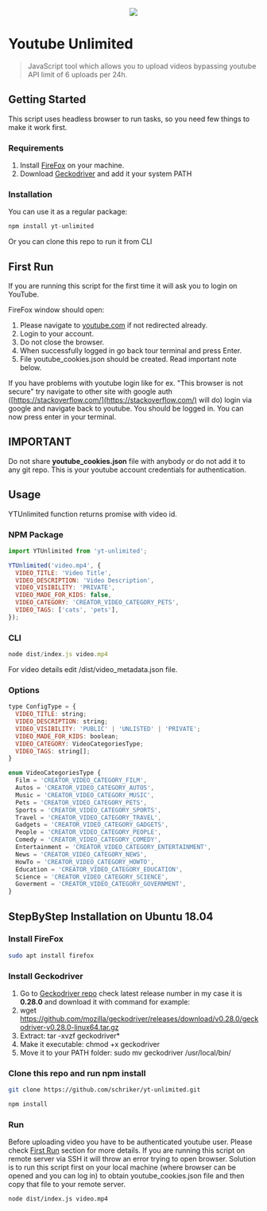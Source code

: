<p align="center">
  <img src="https://github.com/schriker/yt-unlimited/blob/master/assets/icon.svg"/>
</p>

# Youtube Unlimited

> JavaScript tool which allows you to upload videos bypassing youtube API limit of 6 uploads per 24h.

## Getting Started

This script uses headless browser to run tasks, so you need few things to make it work first.

### Requirements

1. Install [FireFox](https://www.mozilla.org/en-US/firefox/new/) on your machine.
2. Download [Geckodriver](https://github.com/mozilla/geckodriver/releases) and add it your system PATH

### Installation

You can use it as a regular package:

```jsx
npm install yt-unlimited
```

Or you can clone this repo to run it from CLI

## First Run

If you are running this script for the first time it will ask you to login on YouTube. 

FireFox window should open:

1. Please navigate to [youtube.com](http://youtube.com) if not redirected already.
2. Login to your account.
3. Do not close the browser.
4. When successfully logged in go back tour terminal and press Enter.
5. File youtube_cookies.json should be created. Read important note below.

If you have problems with youtube login like for ex. "This browser is not secure" try navigate to other site with google auth ([https://stackoverflow.com/](https://stackoverflow.com/) will do) login via google and navigate back to youtube. You should be logged in. You can now press enter in your terminal.

## IMPORTANT

Do not share **youtube_cookies.json** file with anybody or do not add it to any git repo. This is your youtube account credentials for authentication. 

## Usage

YTUnlimited function returns promise with video id.

### NPM Package

```jsx
import YTUnlimited from 'yt-unlimited';

YTUnlimited('video.mp4', {
  VIDEO_TITLE: 'Video Title',
  VIDEO_DESCRIPTION: 'Video Description',
  VIDEO_VISIBILITY: 'PRIVATE',
  VIDEO_MADE_FOR_KIDS: false,
  VIDEO_CATEGORY: 'CREATOR_VIDEO_CATEGORY_PETS',
  VIDEO_TAGS: ['cats', 'pets'],
});
```

### CLI

```jsx
node dist/index.js video.mp4
```

For video details edit /dist/video_metadata.json file.

### Options

```jsx
type ConfigType = {
  VIDEO_TITLE: string;
  VIDEO_DESCRIPTION: string;
  VIDEO_VISIBILITY: 'PUBLIC' | 'UNLISTED' | 'PRIVATE';
  VIDEO_MADE_FOR_KIDS: boolean;
  VIDEO_CATEGORY: VideoCategoriesType;
  VIDEO_TAGS: string[];
}

enum VideoCategoriesType {
  Film = 'CREATOR_VIDEO_CATEGORY_FILM',
  Autos = 'CREATOR_VIDEO_CATEGORY_AUTOS',
  Music = 'CREATOR_VIDEO_CATEGORY_MUSIC',
  Pets = 'CREATOR_VIDEO_CATEGORY_PETS',
  Sports = 'CREATOR_VIDEO_CATEGORY_SPORTS',
  Travel = 'CREATOR_VIDEO_CATEGORY_TRAVEL',
  Gadgets = 'CREATOR_VIDEO_CATEGORY_GADGETS',
  People = 'CREATOR_VIDEO_CATEGORY_PEOPLE',
  Comedy = 'CREATOR_VIDEO_CATEGORY_COMEDY',
  Entertainment = 'CREATOR_VIDEO_CATEGORY_ENTERTAINMENT',
  News = 'CREATOR_VIDEO_CATEGORY_NEWS',
  HowTo = 'CREATOR_VIDEO_CATEGORY_HOWTO',
  Education = 'CREATOR_VIDEO_CATEGORY_EDUCATION',
  Science = 'CREATOR_VIDEO_CATEGORY_SCIENCE',
  Goverment = 'CREATOR_VIDEO_CATEGORY_GOVERNMENT',
}
```

## StepByStep Installation on Ubuntu 18.04

### Install FireFox

```bash
sudo apt install firefox
```

### Install Geckodriver

1. Go to [Geckodriver repo](https://github.com/mozilla/geckodriver/releases) check latest release number in my case it is **0.28.0** and download it with command for example:
2. wget https://github.com/mozilla/geckodriver/releases/download/v0.28.0/geckodriver-v0.28.0-linux64.tar.gz
3. Extract: tar -xvzf geckodriver*
4. Make it executable: chmod +x geckodriver
5. Move it to your PATH folder: sudo mv geckodriver /usr/local/bin/

### Clone this repo and run npm install

```bash
git clone https://github.com/schriker/yt-unlimited.git
```

```bash
npm install
```

### Run

Before uploading video you have to be authenticated youtube user. Please check [First Run](https://github.com/schriker/yt-unlimited#first-run) section for more details. If you are running this script on remote server via SSH it will throw an error trying to open browser. Solution is to run this script first on your local machine (where browser can be opened and you can log in) to obtain youtube_cookies.json file and then copy that file to your remote server.

```bash
node dist/index.js video.mp4
```